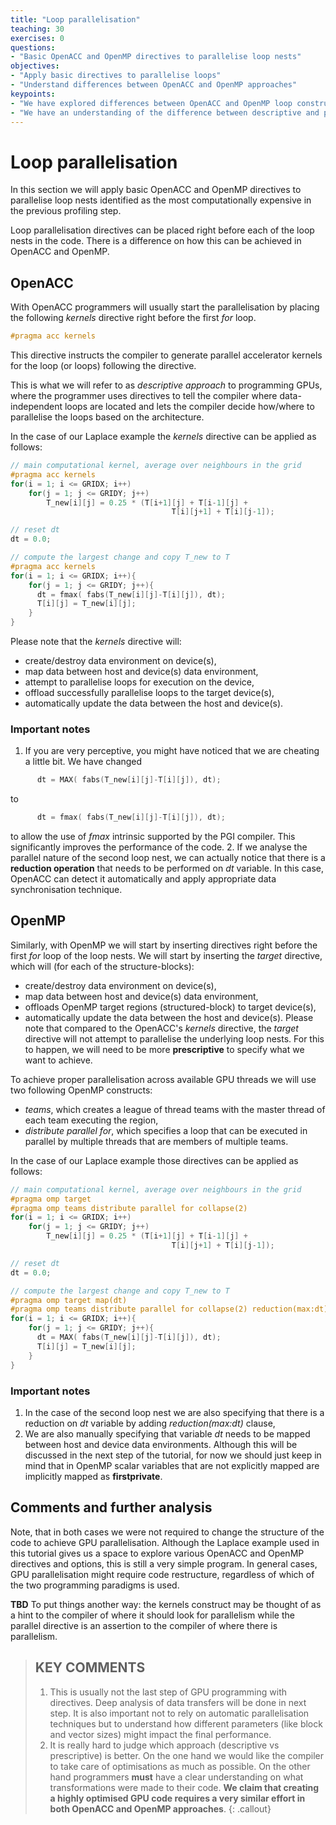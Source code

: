 ```yaml
---
title: "Loop parallelisation"
teaching: 30
exercises: 0
questions:
- "Basic OpenACC and OpenMP directives to parallelise loop nests"
objectives:
- "Apply basic directives to parallelise loops"
- "Understand differences between OpenACC and OpenMP approaches"
keypoints:
- "We have explored differences between OpenACC and OpenMP loop constructs for GPU parallelisation"
- "We have an understanding of the difference between descriptive and prescriptive approach to GPU programming"
---
```


# Loop parallelisation

In this section we will apply basic OpenACC and OpenMP directives to parallelise loop nests identified as the most computationally expensive in the previous profiling step.

Loop parallelisation directives can be placed right before each of the loop nests in the code. There is a difference on how this can be achieved in OpenACC and OpenMP.

## OpenACC
With OpenACC programmers will usually start the parallelisation by placing the following *kernels* directive right before the first *for* loop.
```c
#pragma acc kernels
```
This directive instructs the compiler to generate parallel accelerator kernels for the loop (or loops) following the directive.

This is what we will refer to as *descriptive approach* to programming GPUs, where the programmer uses directives to tell the compiler where data-independent loops are located and lets the compiler decide how/where to parallelise the loops based on the architecture.

In the case of our Laplace example the *kernels* directive can be applied as follows:
```c
// main computational kernel, average over neighbours in the grid
#pragma acc kernels
for(i = 1; i <= GRIDX; i++)
    for(j = 1; j <= GRIDY; j++)
        T_new[i][j] = 0.25 * (T[i+1][j] + T[i-1][j] +
                                    T[i][j+1] + T[i][j-1]);

// reset dt
dt = 0.0;

// compute the largest change and copy T_new to T
#pragma acc kernels
for(i = 1; i <= GRIDX; i++){
    for(j = 1; j <= GRIDY; j++){
      dt = fmax( fabs(T_new[i][j]-T[i][j]), dt);
      T[i][j] = T_new[i][j];
    }
}
```
Please note that the *kernels* directive will:
* create/destroy data environment on device(s),
* map data between host and device(s) data environment,
* attempt to parallelise loops for execution on the device,
* offload successfully parallelise loops to the target device(s),
* automatically update the data between the host and device(s).

### Important notes
1. If you are very perceptive, you might have noticed that we are cheating a little bit. We have changed
```c
      dt = MAX( fabs(T_new[i][j]-T[i][j]), dt);
```
to
```c
      dt = fmax( fabs(T_new[i][j]-T[i][j]), dt);
```
to allow the use of *fmax* intrinsic supported by the PGI compiler. This significantly improves the performance of the code.
2. If we analyse the parallel nature of the second loop nest, we can actually notice that there is a **reduction operation** that needs to be performed on *dt* variable. In this case, OpenACC can detect it automatically and apply appropriate data synchronisation technique.

## OpenMP

Similarly, with OpenMP we will start by inserting directives right before the first *for* loop of the loop nests. We will start by inserting the *target* directive, which will (for each of the structure-blocks):
* create/destroy data environment on device(s),
* map data between host and device(s) data environment,
* offloads OpenMP target regions (structured-block) to target device(s),  
* automatically update the data between the host and device(s).
Please note that compared to the OpenACC's *kernels* directive, the *target* directive will not attempt to parallelise the underlying loop nests. For this to happen, we will need to be more **prescriptive** to specify what we want to achieve.

To achieve proper parallelisation across available GPU threads we will use two following OpenMP constructs:
* *teams*, which creates a league of thread teams with the master thread of each team executing the region,
* *distribute parallel for*, which specifies a loop that can be executed in parallel by multiple threads that are members of multiple teams.

In the case of our Laplace example those directives can be applied as follows:
```c
// main computational kernel, average over neighbours in the grid
#pragma omp target
#pragma omp teams distribute parallel for collapse(2)
for(i = 1; i <= GRIDX; i++)
    for(j = 1; j <= GRIDY; j++)
        T_new[i][j] = 0.25 * (T[i+1][j] + T[i-1][j] +
                                    T[i][j+1] + T[i][j-1]);

// reset dt
dt = 0.0;

// compute the largest change and copy T_new to T
#pragma omp target map(dt)
#pragma omp teams distribute parallel for collapse(2) reduction(max:dt)
for(i = 1; i <= GRIDX; i++){
    for(j = 1; j <= GRIDY; j++){
      dt = MAX( fabs(T_new[i][j]-T[i][j]), dt);
      T[i][j] = T_new[i][j];
    }
}
```
### Important notes
1. In the case of the second loop nest we are also specifying that there is a reduction on *dt* variable by adding *reduction(max:dt)* clause,
2. We are also manually specifying that variable *dt* needs to be mapped between host and device data environments. Although this will be discussed in the next step of the tutorial, for now we should just keep in mind that in OpenMP scalar variables that are not explicitly mapped are implicitly mapped as **firstprivate**.


## Comments and further analysis

Note, that in both cases we were not required to change the structure of the code to achieve GPU parallelisation. Although the Laplace example used in this tutorial gives us a space to explore various OpenACC and OpenMP directives and options, this is still a very simple program. In general cases, GPU parallelisation might require code restructure, regardless of which of the two programming paradigms is used.

**TBD** To put things another way: the kernels construct may be thought of as a hint to the compiler of where it should look for parallelism while the parallel directive is an assertion to the compiler of where there is parallelism.


> ## KEY COMMENTS
> 1. This is usually not the last step of GPU programming with directives. Deep analysis of data transfers will be done in next step. It is also important not to rely on automatic parallelisation techniques but to understand how different parameters (like block and vector sizes) might  impact the final performance.
> 2. It is really hard to judge which approach (descriptive vs prescriptive) is better. On the one hand we would like the compiler to take care of optimisations as much as possible. On the other hand programmers **must** have a clear understanding on what transformations were made to their code. **We claim that creating a highly optimised GPU code requires a very similar effort in both OpenACC and OpenMP approaches**.
{: .callout}
